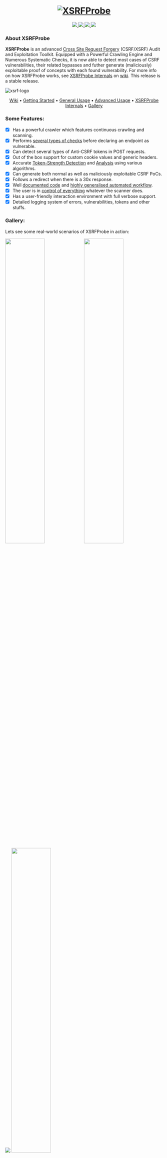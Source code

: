 <h1 align="center">
  <br>
  <a href="https://github.com/0xinfection"><img src="https://i.imgur.com/9R5cXB6.png" alt="XSRFProbe"></a>
</h1>

<p align="center">  
  <a href="https://docs.python.org/3/download.html">
    <img src="https://img.shields.io/badge/Python-3.x-green.svg">
  </a>
  <a href="https://github.com/0xinfection/XSRFProbe/releases">
    <img src="https://img.shields.io/badge/Version-v2.0.0%20(stable)-blue.svg">
  </a>
  <a href="https://github.com/0xinfection/XSRFProbe/blob/master/LICENSE">
    <img src="https://img.shields.io/badge/License-GPLv3-orange.svg">
  </a> 
  <a href="https://travis-ci.org/0xInfection/XSRFProbe">
    <img src="https://camo.githubusercontent.com/e748965ef2afbc44d14cf41001c0c29b9f685965/68747470733a2f2f696d672e736869656c64732e696f2f7472617669732f63636c617573732f54656e2d6c696e65732d6f722d6c6573732f6d61737465722e7376673f6c6f676f3d747261766973">
  </a>
</p>

### About XSRFProbe
__XSRFProbe__ is an advanced [Cross Site Request Forgery](https://www.owasp.org/index.php/Cross-Site_Request_Forgery_(CSRF)) (CSRF/XSRF) Audit and Exploitation Toolkit. Equipped with a Powerful Crawling Engine and Numerous Systematic Checks, it is now able to detect most cases of CSRF vulnerabilities, their related bypasses and futher generate (maliciously) exploitable proof of concepts with each found vulnerability. For more info on how XSRFProbe works, see [XSRFProbe Internals](https://github.com/0xInfection/XSRFProbe/wiki#xsrfprobe-internals) on [wiki](https://github.com/0xInfection/XSRFProbe/wiki/). This release is a stable release.

<img src="https://i.imgur.com/xTrfWSt.gif" alt="xsrf-logo">
<p align="center">
  <a href="https://github.com/0xinfection/xsrfprobe/wiki">Wiki</a> •
  <a href="https://github.com/0xinfection/xsrfprobe/wiki/Getting-Started">Getting Started</a> •
  <a href="https://github.com/0xinfection/xsrfprobe/wiki/General-Usage">General Usage</a> •
  <a href="https://github.com/0xinfection/xsrfprobe/wiki/Advanced-Usage">Advanced Usage</a> •
  <a href="https://github.com/0xinfection/xsrfprobe/wiki/XSRFProbe-Internals">XSRFProbe Internals</a> •
  <a href="https://github.com/0xinfection/xsrfprobe#gallery">Gallery</a>
</p>

### Some Features:

- [x] Has a powerful crawler which features continuous crawling and scanning.
- [x] Performs [several types of checks](https://github.com/0xInfection/XSRFProbe/wiki/XSRFProbe-Internals#types-of-checks) before declaring an endpoint as vulnerable.
- [x] Can detect several types of Anti-CSRF tokens in POST requests.
- [x] Out of the box support for custom cookie values and generic headers.
- [x] Accurate [Token-Strength Detection](https://github.com/0xInfection/XSRFProbe/wiki/XSRFProbe-Internals#token-randomness-calculation) and [Analysis](https://github.com/0xInfection/XSRFProbe/wiki/XSRFProbe-Internals#post-scan-token-analysis) using various algorithms.
- [x] Can generate both normal as well as maliciously exploitable CSRF PoCs.
- [x] Follows a redirect when there is a 30x response.
- [x] Well [documented code](https://github.com/0xInfection/XSRFProbe/tree/master?files=1) and [highly generalised automated workflow](https://github.com/0xInfection/XSRFProbe/wiki#xsrfprobe-internals).
- [x] The user is in [control of everything](https://github.com/0xInfection/XSRFProbe/wiki/Advanced-Usage#xsrfprobe-configuration-variables) whatever the scanner does.
- [x] Has a user-friendly interaction environment with full verbose support.
- [x] Detailed logging system of errors, vulnerabilities, tokens and other stuffs.

### Gallery:
Lets see some real-world scenarios of XSRFProbe in action:

<img src="https://i.imgur.com/AAE1HrE.gif" width=50% /><img src="https://i.imgur.com/TJt103P.gif" width=50% />
<img src="https://i.imgur.com/yzyvXHX.gif" />
<img src="https://i.imgur.com/MhTucgI.gif" width=50% /><img src="https://i.imgur.com/gcfZ9zQ.gif" width=50% />

### Version and License:
XSRFProbe v2 release is a stable release and is licensed under the [GPLv3 license](https://www.gnu.org/licenses/gpl-3.0.en.html).

### Warnings:

Do not use this tool on a live site!

It is because this tool is designed to perform all kinds of form submissions automatically which can sabotage the site. Sometimes you may screw up the database and most probably perform a DoS on the site as well.

Test on a disposable/dummy setup/site!

### Disclaimer:
Usage of XSRFProbe for testing websites without prior mutual consistency can be considered as an illegal activity. It is the final user's responsibility to obey all applicable local, state and federal laws. The author assumes no liability and is not exclusively responsible for any misuse or damage caused by this program.

### Author's Words:
This project is based __entirely upon my own research and my own experience with web applications__ on Cross-Site Request Forgery attacks. Useful [pull requests](https://github.com/0xInfection/XSRFProbe/wiki/Contributing), [ideas and issues](https://github.com/0xInfection/XSRFProbe/wiki/Contributing) are highly welcome. If you wish to see what how XSRFProbe is being developed, check out the [Development Board](https://github.com/0xInfection/XSRFProbe/projects/1). 

Thats it folks. Thank you...

> Copyright © [__Infected Drake__](https://www.twitter.com/0xInfection)
